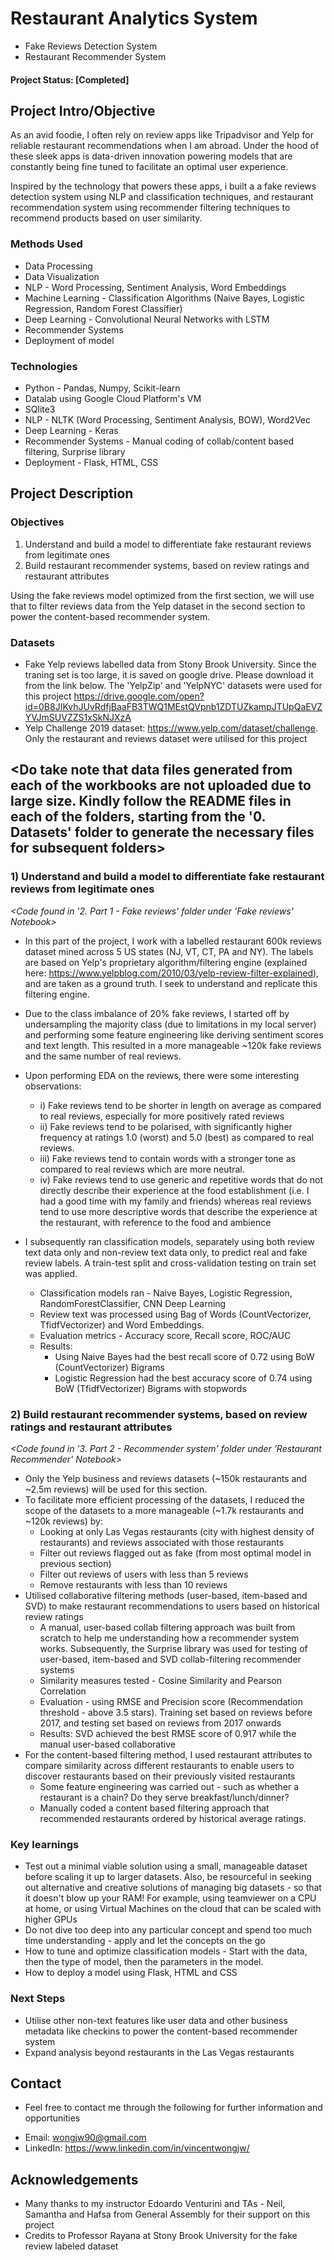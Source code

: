 # Restaurant Analytics System 
* Fake Reviews Detection System
* Restaurant Recommender System

#### Project Status: [Completed]

## Project Intro/Objective

As an avid foodie, I often rely on review apps like Tripadvisor and Yelp for reliable restaurant recommendations when I am abroad. Under the hood of these sleek apps is data-driven innovation powering models that are constantly being fine tuned to facilitate an optimal user experience. 

Inspired by the technology that powers these apps, i built a a fake reviews detection system using NLP and classification techniques, and restaurant recommendation system using recommender filtering techniques to recommend products based on user similarity. 

### Methods Used

* Data Processing
* Data Visualization
* NLP - Word Processing, Sentiment Analysis, Word Embeddings
* Machine Learning - Classification Algorithms (Naive Bayes, Logistic Regression, Random Forest Classifier)
* Deep Learning - Convolutional Neural Networks with LSTM
* Recommender Systems
* Deployment of model


### Technologies
* Python - Pandas, Numpy, Scikit-learn
* Datalab using Google Cloud Platform's VM
* SQlite3
* NLP - NLTK (Word Processing, Sentiment Analysis, BOW), Word2Vec
* Deep Learning - Keras
* Recommender Systems - Manual coding of collab/content based filtering, Surprise library
* Deployment - Flask, HTML, CSS

## Project Description

### Objectives
1) Understand and build a model to differentiate fake restaurant reviews from legitimate ones
2) Build restaurant recommender systems, based on review ratings and restaurant attributes 

Using the fake reviews model optimized from the first section, we will use that to filter reviews data from the Yelp dataset in the second section to power the content-based recommender system. 

### Datasets
* Fake Yelp reviews labelled data from Stony Brook University. Since the traning set is too large, it is saved on google drive. Please download it from the link below. The 'YelpZip' and 'YelpNYC' datasets were used for this project
https://drive.google.com/open?id=0B8JIKvhJUvRdfjBaaFB3TWQ1MEstQVpnb1ZDTUZkampJTUpQaEVZYVJmSUVZZS1xSkNJXzA
* Yelp Challenge 2019 dataset: https://www.yelp.com/dataset/challenge. Only the restaurant and reviews dataset were utilised for this project

## <Do take note that data files generated from each of the workbooks are not uploaded due to large size. Kindly follow the README files in each of the folders, starting from the '0. Datasets' folder to generate the necessary files for subsequent folders>

### 1) Understand and build a model to differentiate fake restaurant reviews from legitimate ones
*<Code found in '2. Part 1 - Fake reviews' folder under 'Fake reviews' Notebook>*

* In this part of the project, I work with a labelled restaurant 600k reviews dataset mined across 5 US states (NJ, VT, CT, PA and NY). The labels are based on Yelp's proprietary algorithm/filtering engine (explained here: https://www.yelpblog.com/2010/03/yelp-review-filter-explained), and are taken as a ground truth. I seek to understand and replicate this filtering engine. 

* Due to the class imbalance of 20% fake reviews, I started off by undersampling the majority class (due to limitations in my local server) and performing some feature engineering like deriving sentiment scores and text length. This resulted in a more manageable ~120k fake reviews and the same number of real reviews. 

* Upon performing EDA on the reviews, there were some interesting observations:
  * i) Fake reviews tend to be shorter in length on average as compared to real reviews, especially for more positively rated reviews
  * ii) Fake reviews tend to be polarised, with significantly higher frequency at ratings 1.0 (worst) and 5.0 (best) as compared to real reviews. 
  * iii) Fake reviews tend to contain words with a stronger tone as compared to real reviews which are more neutral. 
  * iv) Fake reviews tend to use generic and repetitive words that do not directly describe their experience at the food establishment (i.e. I had a good time with my family and friends) whereas real reviews tend to use more descriptive words that describe the experience at the restaurant, with reference to the food and ambience
 
* I subsequently ran classification models, separately using both review text data only and non-review text data only, to predict real and fake review labels. A train-test split and cross-validation testing on train set was applied. 
  * Classification models ran - Naive Bayes, Logistic Regression, RandomForestClassifier, CNN Deep Learning
  * Review text was processed using Bag of Words (CountVectorizer, TfidfVectorizer) and Word Embeddings. 
  * Evaluation metrics - Accuracy score, Recall score, ROC/AUC
  * Results: 
    * Using Naive Bayes had the best recall score of 0.72 using BoW (CountVectorizer) Bigrams
    * Logistic Regression had the best accuracy score of 0.74 using BoW (TfidfVectorizer) Bigrams with stopwords

### 2) Build restaurant recommender systems, based on review ratings and restaurant attributes 
*<Code found in '3. Part 2 - Recommender system' folder under 'Restaurant Recommender' Notebook>*

* Only the Yelp business and reviews datasets (~150k restaurants and ~2.5m reviews) will be used for this section. 
* To facilitate more efficient processing of the datasets, I reduced the scope of the datasets to a more manageable (~1.7k restaurants and ~120k reviews) by:
  * Looking at only Las Vegas restaurants (city with highest density of restaurants) and reviews associated with those restaurants
  * Filter out reviews flagged out as fake (from most optimal model in previous section)
  * Filter out reviews of users with less than 5 reviews
  * Remove restaurants with less than 10 reviews
* Utilised collaborative filtering methods (user-based, item-based and SVD) to make restaurant recommendations to users based on historical review ratings
  * A manual, user-based collab filtering approach was built from scratch to help me understanding how a recommender system works. Subsequently, the Surprise library was used for testing of user-based, item-based and SVD collab-filtering recommender systems 
  * Similarity measures tested - Cosine Similarity and Pearson Correlation
  * Evaluation - using RMSE and Precision score (Recommendation threshold - above 3.5 stars). Training set based on reviews before 2017, and testing set based on reviews from 2017 onwards
  * Results: SVD achieved the best RMSE score of 0.917 while the manual user-based collaborative 
* For the content-based filtering method, I used restaurant attributes to compare similarity across different restaurants to enable users to discover restaurants based on their previously visited restaurants
  * Some feature engineering was carried out - such as whether a restaurant is a chain? Do they serve breakfast/lunch/dinner?
  * Manually coded a content based filtering approach that recommended restaurants ordered by historical average ratings. 
 


### Key learnings
* Test out a minimal viable solution using a small, manageable dataset before scaling it up to larger datasets. Also, be resourceful in seeking out alternative and creative solutions of managing big datasets - so that it doesn't blow up your RAM! For example, using teamviewer on a CPU at home, or using Virtual Machines on the cloud that can be scaled with higher GPUs
* Do not dive too deep into any particular concept and spend too much time understanding - apply and let the concepts on the go
* How to tune and optimize classification models - Start with the data, then the type of model, then the parameters in the model. 
* How to deploy a model using Flask, HTML and CSS


### Next Steps
* Utilise other non-text features like user data and other business metadata like checkins to power the content-based recommender system
* Expand analysis beyond restaurants in the Las Vegas restaurants


## Contact
* Feel free to contact me through the following for further information and opportunities
- Email: wongjw90@gmail.com
- LinkedIn: https://www.linkedin.com/in/vincentwongjw/


## Acknowledgements
- Many thanks to my instructor Edoardo Venturini and TAs - Neil, Samantha and Hafsa from General Assembly for their support on this project
- Credits to Professor Rayana at Stony Brook University for the fake review labeled dataset
